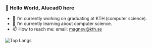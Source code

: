 <!-- Author: Alucad0 -->

<!-- Adobe afteraffects banner, joke on the right side-->

<!-- giga chad meme:
    you see a bug. 
    I GIGACHAD: It's not a bug, it's an undocumented feature.
-->

### 👋 Hello World, Alucad0 here 

<!-- gör något roligt med att jag kan flera språk: python, golang, rust, asmebly, c, c++, c#, java, ruby, SQL, ASM mm-->
<!-- jag är familjär med flera program: VScode, Github, Windows, Linux (Kubuntu) -->
<!-- jag håller på att bli bättre inom photoshop, afftereffects, premier pro -->

- 🔭 I’m currently working on graduating at KTH (computer science).
- 🌱 I’m currently learning about computer science.
- 📫 How to reach me: email: magnev@kth.se

![Top Langs](https://github-readme-stats.vercel.app/api/top-langs/?username=Alucad0&layout=compact)
